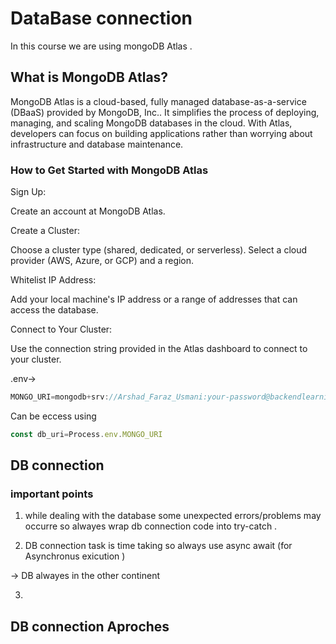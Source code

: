 # DataBase connection 
In this course we are using mongoDB Atlas .

## What is MongoDB Atlas?
MongoDB Atlas is a cloud-based, fully managed database-as-a-service (DBaaS) provided by MongoDB, Inc.. It simplifies the process of deploying, managing, and scaling MongoDB databases in the cloud. With Atlas, developers can focus on building applications rather than worrying about infrastructure and database maintenance.

### How to Get Started with MongoDB Atlas
Sign Up:

Create an account at MongoDB Atlas.

Create a Cluster:

Choose a cluster type (shared, dedicated, or serverless).
Select a cloud provider (AWS, Azure, or GCP) and a region.

Whitelist IP Address:

Add your local machine's IP address or a range of addresses that can access the database.

Connect to Your Cluster:

Use the connection string provided in the Atlas dashboard to connect to your cluster.

.env->

```js
MONGO_URI=mongodb+srv://Arshad_Faraz_Usmani:your-password@backendlearning.dus8u.mongodb.net

```
Can be eccess using 
```js
const db_uri=Process.env.MONGO_URI
```

## DB connection 

### important points 
1. while dealing with the database some unexpected errors/problems may occurre so alwayes wrap db connection code into try-catch .  

2. DB connection task is time taking so always use async await (for Asynchronus exicution )

  -> DB alwayes in the other continent 

3. 

## DB connection Aproches 


